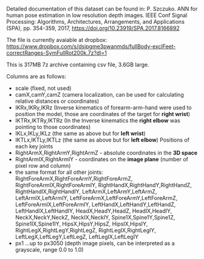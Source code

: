 Detailed documentation of this dataset can be found in:
P. Szczuko. ANN for human pose estimation in low resolution depth images. IEEE Conf Signal Processing: Algorithms, Architectures, Arrangements, and Applications (SPA), pp. 354-359, 2017, https://doi.org/10.23919/SPA.2017.8166892


The file is currently avaiable at dropbox:
https://www.dropbox.com/s/dsipgme3pwanmds/fullBody-exclFeet-correctRanges-SymFullRot200k.7z?dl=1

This is 317MB 7z archive containing csv file, 3.6GB large.

Columns are as follows:

- scale (fixed, not used)
- camX,camY,camZ (camera localization, can be used for calculating relative distances or coordinates)
- IKRx,IKRy,IKRz (Inverse kinematics of forearm-arm-hand were used to position the model, those are coordinates of the target for **right wrist**)
- IKTRx,IKTRy,IKTRz  (In the Inverse kinematics the **right elbow** was pointing to those coordinates)
- IKLx,IKLy,IKLz  (the same as above but for **left wrist**)
- IKTLx,IKTLy,IKTLz (the same as above but for **left elbow**)
Positions of each key joints
- RightArmX,RightArmY,RightArmZ - absolute coordinates in the **3D space**
- RightArmIX,RightArmIY - coordinates on the **image plane** (number of pixel row and column)
- the same format for all other joints: RightForeArmX,RightForeArmY,RightForeArmZ, RightForeArmIX,RightForeArmIY, RightHandX,RightHandY,RightHandZ, RightHandIX,RightHandIY, LeftArmX,LeftArmY,LeftArmZ, LeftArmIX,LeftArmIY, LeftForeArmX,LeftForeArmY,LeftForeArmZ, LeftForeArmIX,LeftForeArmIY, LeftHandX,LeftHandY,LeftHandZ, LeftHandIX,LeftHandIY, HeadX,HeadY,HeadZ, HeadIX,HeadIY, NeckX,NeckY,NeckZ, NeckIX,NeckIY, Spine1X,Spine1Y,Spine1Z, Spine1IX,Spine1IY, HipsX,HipsY,HipsZ, HipsIX,HipsIY, RightLegX,RightLegY,RightLegZ, RightLegIX,RightLegIY, LeftLegX,LeftLegY,LeftLegZ, LeftLegIX,LeftLegIY
- px1 ...up to px3050 (depth image pixels, can be interpreted as a grayscale, range 0.0 to 1.0)
